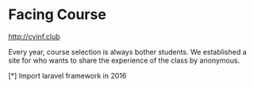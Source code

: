 Facing Course
======

http://cyinf.club

Every year, course selection is always bother students. We established a site for who wants to share the experience of the class by anonymous.


[*] Import laravel framework in 2016
